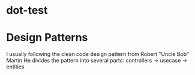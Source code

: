 # dot-test

# Design Patterns
I usually following the clean code design pattern from Robert "Uncle Bob" Martin
He divides the pattern into several parts:
controllers -> usecase -> entities
